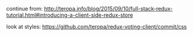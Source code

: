 continue from: http://teropa.info/blog/2015/09/10/full-stack-redux-tutorial.html#introducing-a-client-side-redux-store

look at styles: https://github.com/teropa/redux-voting-client/commit/css